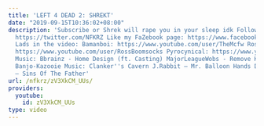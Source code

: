 ```yaml
---
title: 'LEFT 4 DEAD 2: SHREKT'
date: "2019-09-15T10:36:02+08:00"
description: 'Subscribe or Shrek will rape you in your sleep idk Follow me on Twitter:
  https://twitter.com/NFKRZ Like my FaZebook page: https://www.facebook.com/NFKRZ1
  Lads in the video: Bamanboi: https://www.youtube.com/user/TheMcfw RossBoomsocks:
  https://www.youtube.com/user/RossBoomsocks Pyrocynical: https://www.youtube.com/user/Pyrocynical
  Music: Bbrainz - Home Design (ft. Casting) MajorLeagueWobs - Remove Kebab Rap Beat
  Banjo-Kazooie Music: Clanker''s Cavern J.Rabbit – Mr. Balloon Hands Donna Burke
  – Sins Of The Father'
url: /nfkrz/zV3XkCM_UUs/
providers:
  youtube:
    id: zV3XkCM_UUs
type: video
---
```

